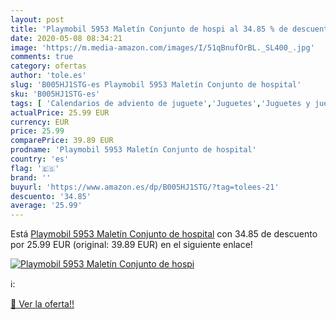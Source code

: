 ```yaml
---
layout: post
title: 'Playmobil 5953 Maletín Conjunto de hospi al 34.85 % de descuento'
date: 2020-05-08 08:34:21
image: 'https://m.media-amazon.com/images/I/51qBnufOrBL._SL400_.jpg'
comments: true
category: ofertas
author: 'tole.es'
slug: 'B005HJ1STG-es Playmobil 5953 Maletín Conjunto de hospital'
sku: 'B005HJ1STG-es'
tags: [ 'Calendarios de adviento de juguete','Juguetes','Juguetes y juegos','Muñecos y figuras','Playsets de figuras de juguete para niños','playmobil', ]
actualPrice: 25.99 EUR
currency: EUR
price: 25.99
comparePrice: 39.89 EUR
prodname: 'Playmobil 5953 Maletín Conjunto de hospital'
country: 'es'
flag: '🇪🇸'
brand: ''
buyurl: 'https://www.amazon.es/dp/B005HJ1STG/?tag=tolees-21'
descuento: '34.85'
average: '25.99'
---
```


Está [Playmobil 5953 Maletín Conjunto de hospital](https://www.amazon.es/dp/B005HJ1STG/?tag=tolees-21) con 34.85 de descuento por 25.99 EUR (original: 39.89 EUR) en el siguiente enlace!

[![Playmobil 5953 Maletín Conjunto de hospi](https://m.media-amazon.com/images/I/51qBnufOrBL._SL400_.jpg)](https://www.amazon.es/dp/B005HJ1STG/?tag=tolees-21)

ℹ️:


[🛒 Ver la oferta!!](https://www.amazon.es/dp/B005HJ1STG/?tag=tolees-21)
